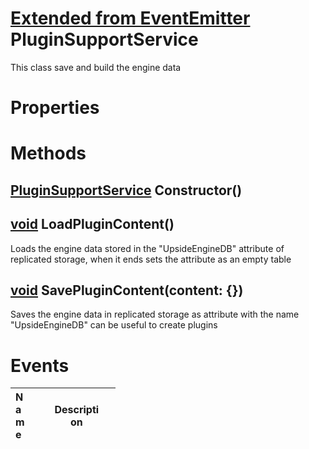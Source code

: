 # [Extended from EventEmitter](EventEmitter.md) PluginSupportService 
This class save and build the engine data
 
# Properties



# Methods

## [PluginSupportService](PluginSupportService.md) Constructor() 
 
## [void](https://create.roblox.com/docs/scripting/luau/nil) LoadPluginContent() 
 Loads the engine data stored in the "UpsideEngineDB" attribute of replicated storage, when it ends sets the attribute as an empty table
	
## [void](https://create.roblox.com/docs/scripting/luau/nil) SavePluginContent(content: {}) 
 Saves the engine data in replicated storage as attribute with the name "UpsideEngineDB" can be useful to create plugins
	

# Events
|<div style="width:20%; max-size: 20%">Name</div>|<div style="width:80%; max-size: 80%">Description</div>|
|---|---|




